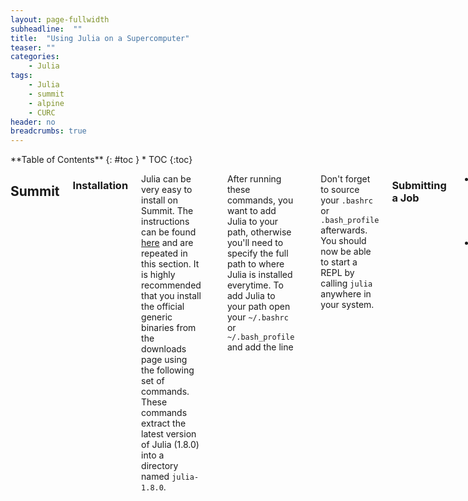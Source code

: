 ```yaml
---
layout: page-fullwidth
subheadline:  ""
title:  "Using Julia on a Supercomputer"
teaser: ""
categories:
    - Julia
tags:
    - Julia
    - summit
    - alpine
    - CURC
header: no
breadcrumbs: true
---
```

<div class="row">
<div class="medium-4 medium-push-8 columns" markdown="1">
<div class="panel radius" markdown="1">
**Table of Contents**
{: #toc }
*  TOC
{:toc}
</div>
</div><!-- /.medium-4.columns -->

<div class="medium-8 medium-pull-4 columns" markdown="1">

## Summit

### Installation

Julia can be very easy to install on Summit. The instructions can be found [here](https://julialang.org/downloads/platform/#linux_and_freebsd) and are repeated in this section. It is highly recommended that you install the official generic binaries from the downloads page using the following set of commands. These commands extract the latest version of Julia (1.8.0) into a directory named `julia-1.8.0`.

```bash
wget https://julialang-s3.julialang.org/bin/linux/x64/1.8/julia-1.8.0-linux-x86_64.tar.gz
tar zxvf julia-1.8.0-linux-x86_64.tar.gz
```

After running these commands, you want to add Julia to your path, otherwise you'll need to specify the full path to where Julia is installed everytime. To add Julia to your path open your `~/.bashrc` or `~/.bash_profile` and add the line

```bash
export PATH=$PATH:/path/to/JuliaDirectory/bin
```

Don't forget to source your `.bashrc` or `.bash_profile` afterwards. You should now be able to start a REPL by calling `julia` anywhere in your system.

### Submitting a Job

- Add `using Pkg` and `Pkg.activate(".")` at the top of a dedicated `run.jl` file
- Don't use special characters in your code


### Pulling from GitHub



### Adding your own Packages

Unlike my experience locally, if you want to add a package of your own to you current environment `dev PackageName` doesn't work. Instead, you need to use the command `dev "git@github.com:user/PackageName.jl.git"`.